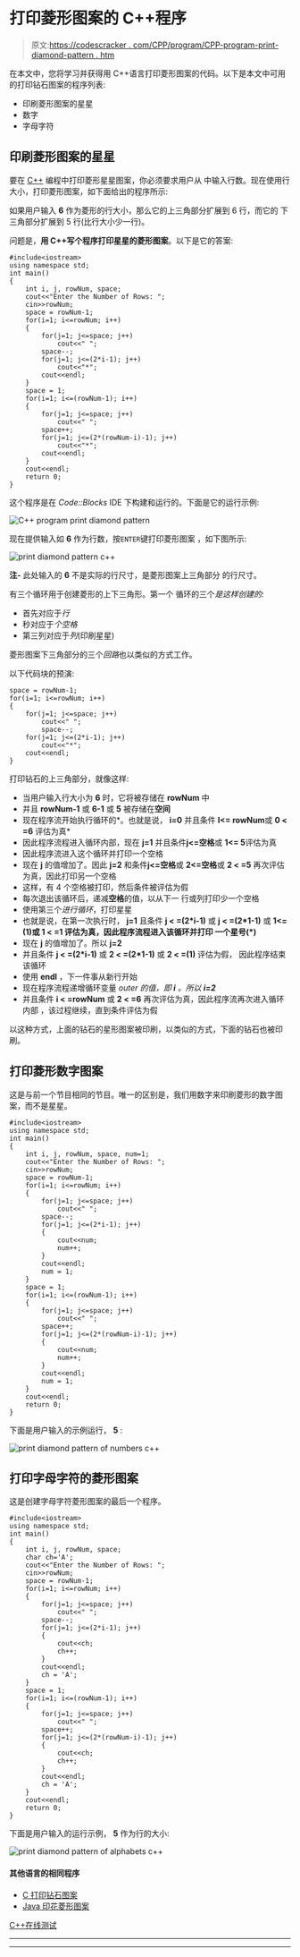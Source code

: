 # 打印菱形图案的 C++程序

> 原文:[https://codescracker . com/CPP/program/CPP-program-print-diamond-pattern . htm](https://codescracker.com/cpp/program/cpp-program-print-diamond-pattern.htm)

在本文中，您将学习并获得用 C++语言打印菱形图案的代码。以下是本文中可用的打印钻石图案的程序列表:

*   印刷菱形图案的星星
*   数字
*   字母字符

## 印刷菱形图案的星星

要在 [C++](/cpp/index.htm) 编程中打印菱形星星图案，你必须要求用户从 中输入行数。现在使用行大小，打印菱形图案，如下面给出的程序所示:

如果用户输入 **6** 作为菱形的行大小，那么它的上三角部分扩展到 6 行，而它的 下三角部分扩展到 5 行(比行大小少一行)。

问题是，**用 C++写个程序打印星星的菱形图案**。以下是它的答案:

```
#include<iostream>
using namespace std;
int main()
{
    int i, j, rowNum, space;
    cout<<"Enter the Number of Rows: ";
    cin>>rowNum;
    space = rowNum-1;
    for(i=1; i<=rowNum; i++)
    {
        for(j=1; j<=space; j++)
            cout<<" ";
        space--;
        for(j=1; j<=(2*i-1); j++)
            cout<<"*";
        cout<<endl;
    }
    space = 1;
    for(i=1; i<=(rowNum-1); i++)
    {
        for(j=1; j<=space; j++)
            cout<<" ";
        space++;
        for(j=1; j<=(2*(rowNum-i)-1); j++)
            cout<<"*";
        cout<<endl;
    }
    cout<<endl;
    return 0;
}
```

这个程序是在 *Code::Blocks* IDE 下构建和运行的。下面是它的运行示例:

![C++ program print diamond pattern](../Images/17e6f7db0b755bf4d90d66548569a8de.png)

现在提供输入如 **6** 作为行数，按`ENTER`键打印菱形图案 ，如下图所示:

![print diamond pattern c++](../Images/974154d9a3e615782ac531ebff458430.png)

**注-** 此处输入的 **6** 不是实际的行尺寸，是菱形图案上三角部分 的行尺寸。

有三个循环用于创建菱形的上下三角形。第一个 循环的三个*是这样创建的:*

*   首先对应于*行*
*   秒对应于*个空格*
*   第三列对应于*列*(印刷星星)

菱形图案下三角部分的三个*回路*也以类似的方式工作。

以下代码块的预演:

```
space = rowNum-1;
for(i=1; i<=rowNum; i++)
{
    for(j=1; j<=space; j++)
        cout<<" ";
        space--;
    for(j=1; j<=(2*i-1); j++)
        cout<<"*";
    cout<<endl;
}
```

打印钻石的上三角部分，就像这样:

*   当用户输入行大小为 **6** 时，它将被存储在 **rowNum** 中
*   并且 **rowNum-1** 或 **6-1** 或 **5** 被存储在**空间**
*   现在程序流开始执行循环的*。也就是说， **i=0** 并且条件 **I<= rowNum**或 **0 < =6** 评估为真*
*   因此程序流程进入循环内部，现在 **j=1** 并且条件**j<=空格**或 **1<= 5**评估为真
*   因此程序流进入这个循环并打印一个空格
*   现在 **j** 的值增加了。因此 **j=2** 和条件**j<=空格**或 **2<=空格**或 **2 < =5** 再次评估为真，因此打印另一个空格
*   这样，有 4 个空格被打印，然后条件被评估为假
*   每次退出该循环后，递减**空格**的值，以从下一 行或列打印少一个空格
*   使用第三个*进行循环*，打印星星
*   也就是说，在第一次执行时， **j=1** 且条件 **j < =(2*i-1)** 或 **j < =(2*1-1)** 或 **1<=(1)**或 **1 < =1** 评估为真，因此程序流程进入该循环并打印 一个**星号(*)**
*   现在 **j** 的值增加了。所以 **j=2**
*   并且条件 **j < =(2*i-1)** 或 **2 < =(2*1-1)** 或 **2 < =(1)** 评估为假， 因此程序结束该循环
*   使用 **endl** ，下一件事从新行开始
*   现在程序流程递增循环变量 *outer 的值，即 **i** 。所以 **i=2***
*   并且条件 **i < =rowNum** 或 **2 < =6** 再次评估为真，因此程序流再次进入循环内部 ，该过程继续，直到条件评估为假

以这种方式，上面的钻石的星形图案被印刷，以类似的方式，下面的钻石也被印刷。

## 打印菱形数字图案

这是与前一个节目相同的节目。唯一的区别是，我们用数字来印刷菱形的数字图案，而不是星星。

```
#include<iostream>
using namespace std;
int main()
{
    int i, j, rowNum, space, num=1;
    cout<<"Enter the Number of Rows: ";
    cin>>rowNum;
    space = rowNum-1;
    for(i=1; i<=rowNum; i++)
    {
        for(j=1; j<=space; j++)
            cout<<" ";
        space--;
        for(j=1; j<=(2*i-1); j++)
        {
            cout<<num;
            num++;
        }
        cout<<endl;
        num = 1;
    }
    space = 1;
    for(i=1; i<=(rowNum-1); i++)
    {
        for(j=1; j<=space; j++)
            cout<<" ";
        space++;
        for(j=1; j<=(2*(rowNum-i)-1); j++)
        {
            cout<<num;
            num++;
        }
        cout<<endl;
        num = 1;
    }
    cout<<endl;
    return 0;
}
```

下面是用户输入的示例运行， **5** :

![print diamond pattern of numbers c++](../Images/9d698acd9b9b053a85f7a7d08bf926dd.png)

## 打印字母字符的菱形图案

这是创建字母字符菱形图案的最后一个程序。

```
#include<iostream>
using namespace std;
int main()
{
    int i, j, rowNum, space;
    char ch='A';
    cout<<"Enter the Number of Rows: ";
    cin>>rowNum;
    space = rowNum-1;
    for(i=1; i<=rowNum; i++)
    {
        for(j=1; j<=space; j++)
            cout<<" ";
        space--;
        for(j=1; j<=(2*i-1); j++)
        {
            cout<<ch;
            ch++;
        }
        cout<<endl;
        ch = 'A';
    }
    space = 1;
    for(i=1; i<=(rowNum-1); i++)
    {
        for(j=1; j<=space; j++)
            cout<<" ";
        space++;
        for(j=1; j<=(2*(rowNum-i)-1); j++)
        {
            cout<<ch;
            ch++;
        }
        cout<<endl;
        ch = 'A';
    }
    cout<<endl;
    return 0;
}
```

下面是用户输入的运行示例， **5** 作为行的大小:

![print diamond pattern of alphabets c++](../Images/b146b9eb22241cea39e0caf6953f1c19.png)

#### 其他语言的相同程序

*   [C 打印钻石图案](/c/program/c-program-print-diamond-pattern.htm)
*   [Java 印花菱形图案](/java/program/java-program-print-diamond-pattern.htm)

[C++在线测试](/exam/showtest.php?subid=3)

* * *

* * *